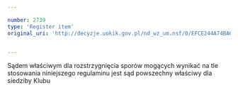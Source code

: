 ```yaml
---

number: 2739
type: 'Register item'
original_uri: 'http://decyzje.uokik.gov.pl/nd_wz_um.nsf/0/EFCE244A74BA6762C12579740040C432?OpenDocument'


---
```


Sądem właściwym dla rozstrzygnięcia sporów mogących wynikać na tle stosowania niniejszego regulaminu jest sąd powszechny właściwy dla siedziby Klubu
